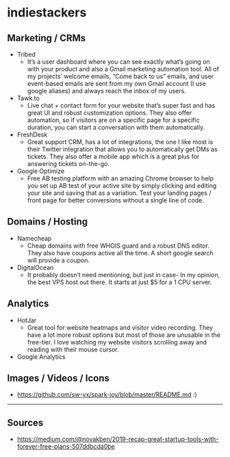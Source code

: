 # indiestackers

## Marketing / CRMs

- Tribed
  -  It’s a user dashboard where you can see exactly what’s going on with your product and also a Gmail marketing automation tool. All of my projects’ welcome emails, “Come back to us” emails, and user event-based emails are sent from my own Gmail account (I use google aliases) and always reach the inbox of my users.
- Tawk.to
  - Live chat + contact form for your website that’s super fast and has great UI and robust customization options. They also offer automation, so if visitors are on a specific page for a specific duration, you can start a conversation with them automatically.
- FreshDesk
  - Great support CRM, has a lot of integrations, the one I like most is their Twitter integration that allows you to automatically get DMs as tickets. They also offer a mobile app which is a great plus for answering tickets on-the-go.
- Google Optimize
  - Free AB testing platform with an amazing Chrome browser to help you set up AB test of your active site by simply clicking and editing your site and saving that as a variation. Test your landing pages / front page for better conversions without a single line of code.
  
## Domains / Hosting

- Namecheap
  - Cheap domains with free WHOIS guard and a robust DNS editor. They also have coupons active all the time. A short google search will provide a coupon.
- DigitalOcean
  - It probably doesn’t need mentioning, but just in case- In my opinion, the best VPS host out there. It starts at just $5 for a 1 CPU server.

## Analytics

- HotJar
  - Great tool for website heatmaps and visitor video recording. They have a lot more robust options but most of those are unusable in the free-tier. I love watching my website visitors scrolling away and reading with their mouse cursor.
- Google Analytics

## Images / Videos / Icons

- https://github.com/sw-yx/spark-joy/blob/master/README.md :)

---

## Sources

- https://medium.com/@novakben/2019-recap-great-startup-tools-with-forever-free-plans-507ddbcda0be
